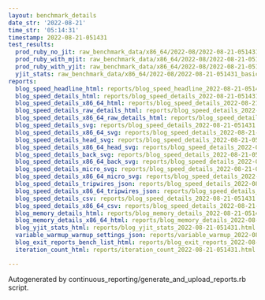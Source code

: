 ```yaml
---
layout: benchmark_details
date_str: '2022-08-21'
time_str: '05:14:31'
timestamp: 2022-08-21-051431
test_results:
  prod_ruby_no_jit: raw_benchmark_data/x86_64/2022-08/2022-08-21-051431_basic_benchmark_prod_ruby_no_jit.json
  prod_ruby_with_mjit: raw_benchmark_data/x86_64/2022-08/2022-08-21-051431_basic_benchmark_prod_ruby_with_mjit.json
  prod_ruby_with_yjit: raw_benchmark_data/x86_64/2022-08/2022-08-21-051431_basic_benchmark_prod_ruby_with_yjit.json
  yjit_stats: raw_benchmark_data/x86_64/2022-08/2022-08-21-051431_basic_benchmark_yjit_stats.json
reports:
  blog_speed_headline_html: reports/blog_speed_headline_2022-08-21-051431.html
  blog_speed_details_html: reports/blog_speed_details_2022-08-21-051431.html
  blog_speed_details_x86_64_html: reports/blog_speed_details_2022-08-21-051431.x86_64.html
  blog_speed_details_raw_details_html: reports/blog_speed_details_2022-08-21-051431.raw_details.html
  blog_speed_details_x86_64_raw_details_html: reports/blog_speed_details_2022-08-21-051431.x86_64.raw_details.html
  blog_speed_details_svg: reports/blog_speed_details_2022-08-21-051431.svg
  blog_speed_details_x86_64_svg: reports/blog_speed_details_2022-08-21-051431.x86_64.svg
  blog_speed_details_head_svg: reports/blog_speed_details_2022-08-21-051431.head.svg
  blog_speed_details_x86_64_head_svg: reports/blog_speed_details_2022-08-21-051431.x86_64.head.svg
  blog_speed_details_back_svg: reports/blog_speed_details_2022-08-21-051431.back.svg
  blog_speed_details_x86_64_back_svg: reports/blog_speed_details_2022-08-21-051431.x86_64.back.svg
  blog_speed_details_micro_svg: reports/blog_speed_details_2022-08-21-051431.micro.svg
  blog_speed_details_x86_64_micro_svg: reports/blog_speed_details_2022-08-21-051431.x86_64.micro.svg
  blog_speed_details_tripwires_json: reports/blog_speed_details_2022-08-21-051431.tripwires.json
  blog_speed_details_x86_64_tripwires_json: reports/blog_speed_details_2022-08-21-051431.x86_64.tripwires.json
  blog_speed_details_csv: reports/blog_speed_details_2022-08-21-051431.csv
  blog_speed_details_x86_64_csv: reports/blog_speed_details_2022-08-21-051431.x86_64.csv
  blog_memory_details_html: reports/blog_memory_details_2022-08-21-051431.html
  blog_memory_details_x86_64_html: reports/blog_memory_details_2022-08-21-051431.x86_64.html
  blog_yjit_stats_html: reports/blog_yjit_stats_2022-08-21-051431.html
  variable_warmup_warmup_settings_json: reports/variable_warmup_2022-08-21-051431.warmup_settings.json
  blog_exit_reports_bench_list_html: reports/blog_exit_reports_2022-08-21-051431.bench_list.html
  iteration_count_html: reports/iteration_count_2022-08-21-051431.html

---
```

Autogenerated by continuous_reporting/generate_and_upload_reports.rb script.
